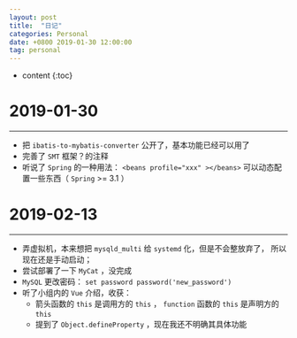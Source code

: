 ```yaml
---
layout: post
title:  "日记"
categories: Personal
date: +0800 2019-01-30 12:00:00
tag: personal
---
```


* content
{:toc}

# 2019-01-30
--------------
- 把 `ibatis-to-mybatis-converter` 公开了，基本功能已经可以用了
- 完善了 `SMT` 框架？的注释
- 听说了 `Spring` 的一种用法： `<beans profile="xxx" ></beans>`
  可以动态配置一些东西（ `Spring` >= 3.1 ）

# 2019-02-13
--------------
- 弄虚拟机，本来想把 `mysqld_multi` 给 `systemd` 化，但是不会整放弃了，
  所以现在还是手动启动；
- 尝试部署了一下 `MyCat` ，没完成
- `MySQL` 更改密码： `set password password('new_password')`
- 听了小组内的 `Vue` 介绍，收获：
    - 箭头函数的 `this` 是调用方的 `this` ， `function` 函数的 `this` 是声明方的 `this`
    - 提到了 `Object.defineProperty` ，现在我还不明确其具体功能
